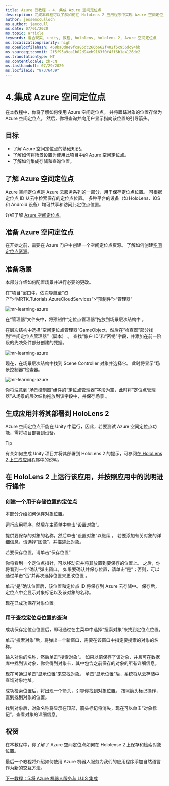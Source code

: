 ```yaml
---
title: Azure 云教程 - 4. 集成 Azure 空间定位点
description: 完成本课程可以了解如何在 HoloLens 2 应用程序中实现 Azure 空间定位点。
author: jessemcculloch
ms.author: jemccull
ms.date: 07/01/2020
ms.topic: article
keywords: 混合现实, unity, 教程, hololens, hololens 2, Azure 空间定位点
ms.localizationpriority: high
ms.openlocfilehash: 468ba0d8e9fca85dc266b662f402f5c956dc94bb
ms.sourcegitcommit: 2f5f95a9ca1b02d94eb9163f0f4ff6b1e4126de2
ms.translationtype: HT
ms.contentlocale: zh-CN
ms.lasthandoff: 07/29/2020
ms.locfileid: "87376439"
---
```

# <a name="4-integrating-azure-spatial-anchors"></a>4.集成 Azure 空间定位点

在本教程中，你将了解如何使用 Azure 空间定位点。 并将跟踪对象的位置存储为 Azure 空间定位点。 然后，你将查询并向用户显示指向该位置的引导箭头。

## <a name="objectives"></a>目标

* 了解 Azure 空间定位点的基础知识。
* 了解如何将场景设置为使用此项目中的 Azure 空间定位点。
* 了解如何集成存储和查询位置。

## <a name="understanding-azure-spatial-anchors"></a>了解 Azure 空间定位点

 Azure 空间定位点是 Azure 云服务系列的一部分，用于保存定位点位置。 可根据定位点 ID 从云中检索保存的定位点位置。 多种平台的设备（如 HoloLens、iOS 和 Android 设备）均可共享和访问此定位点位置。

详细了解 [Azure 空间定位点](https://docs.microsoft.com/azure/spatial-anchors/overview)。

## <a name="preparing-azure-spatial-anchors"></a>准备 Azure 空间定位点

在开始之前，需要在 Azure 门户中创建一个空间定位点资源。
了解如何创建[空间定位点资源](https://docs.microsoft.com/azure/spatial-anchors/quickstarts/get-started-hololens#create-a-spatial-anchors-resource)。

## <a name="preparing-the-scene"></a>准备场景

本部分介绍如何配置场景并进行必要的更改。

在“项目”窗口中，依次导航至“资产”>“MRTK.Tutorials.AzureCloudServices”>“预制件”>“管理器”

![mr-learning-azure](images/mr-learning-azure/tutorial4-section1-step1-1.png)

在“管理器”文件夹中，将预制件“定位点管理器”拖放到场景层次结构中 。

在层次结构中选择“空间定位点管理器”GameObject，然后在“检查器”部分找到“空间定位点管理器”（脚本） 。 查找“帐户 ID”和“密钥”字段，并添加在前一阶段的先决条件部分创建的凭据。

![mr-learning-azure](images/mr-learning-azure/tutorial4-section1-step2-1.png)

现在，在场景层次结构中找到 Scene Controller 对象并选择它。 此时将显示“场景控制器”检查器。

![mr-learning-azure](images/mr-learning-azure/tutorial4-section1-step3-1.png)

你将注意到“场景控制器”组件的“定位点管理器”字段为空，此时将“定位点管理器”从场景的层次结构拖放到该字段中，并保存场景  。

## <a name="build-and-deploy-the-app-to-your-hololens-2"></a>生成应用并将其部署到 HoloLens 2

Azure 空间定位点不能在 Unity 中运行，因此，若要测试 Azure 空间定位点功能，需将项目部署到设备。

> [!TIP]
> 有关如何生成 Unity 项目并将其部署到 HoloLens 2 的提示，可参阅[在 HoloLens 2 上生成应用程序](mr-learning-base-02.md#building-your-application-to-your-hololens-2)中的说明。

## <a name="run-the-app-on-your-hololens-2-and-follow-the-in-app-instructions"></a>在 HoloLens 2 上运行该应用，并按照应用中的说明进行操作

### <a name="create-an-anchor-to-store-a-location"></a>创建一个用于存储位置的定位点

本部分介绍如何保存对象位置。

运行应用程序，然后在主菜单中单击“设置对象”。

提供要保存的对象的名称，然后单击“设置对象”以继续 。 若要添加有关对象的详细信息，请选择“图像”，并描述此对象。

若要保存位置，请单击“保存位置”

你将看到一个定位点指针，可以移动它并将其放置到要保存的位置上。 之后，你将看到一个“确认”弹出窗口。 如果要确认并保存位置，请单击“是”；否则，可以通过单击“否”并再次选择位置来更改位置 。

单击“是”确认位置后，该位置和定位点 ID 将保存到 Azure 云存储中。 保存后，定位点中会显示对象标记以及该对象的名称。

现在已成功保存对象位置。

### <a name="query-for-finding-an-anchor-location"></a>用于查找定位点位置的查询

成功保存定位点位置后，即可通过在主菜单中选择“搜索对象”来找到定位点位置。

单击“搜索对象”后，将弹出一个新窗口，需要在该窗口中指定要搜索的对象的名称。

输入对象的名称，然后单击“搜索对象”。 如果以前保存了该对象，并且可在数据库中找到该对象，你会得到对象卡，其中包含之前保存的对象的所有详细信息。

现在可通过单击“显示位置”来查找对象。 单击“显示位置”后，系统将从云存储中查询对象地址。

成功检索位置后，将出现一个箭头，引导你找到对象位置。 按照箭头标记操作，直到找到对象的位置。

找到对象后，对象名称将显示在顶部，箭头标记将消失，现在可以单击“对象标记”，查看对象的详细信息。

## <a name="congratulations"></a>祝贺

在本教程中，你了解了 Azure 空间定位点如何在 Hololense 2 上保存和检索对象位置。

最后一个教程将介绍如何使用 Azure 机器人服务为我们的应用程序添加自然语言作为新的交互方法。

[下一教程：5.将 Azure 机器人服务与 LUIS 集成](mr-learning-azure-05.md)

